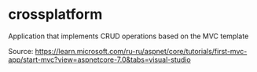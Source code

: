 # crossplatform
Application that implements CRUD operations based on the MVC template

Source: https://learn.microsoft.com/ru-ru/aspnet/core/tutorials/first-mvc-app/start-mvc?view=aspnetcore-7.0&tabs=visual-studio
